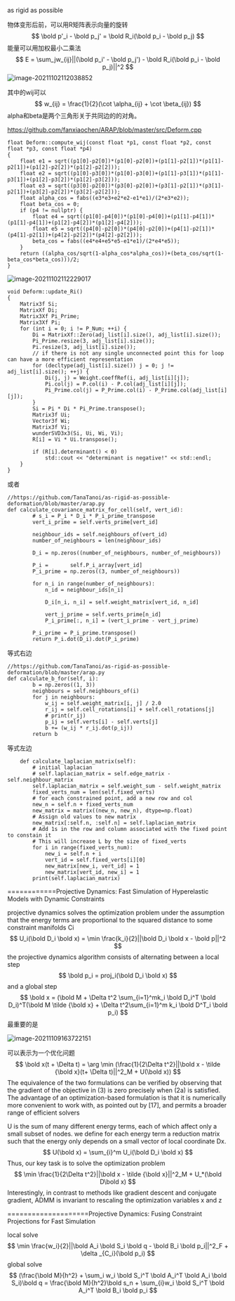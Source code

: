 

as rigid as possible

物体变形后前，可以用R矩阵表示向量的旋转
$$
\bold p'_i - \bold p_j' = \bold R_i(\bold p_i - \bold p_j)
$$
能量可以用加权最小二乘法
$$
E = \sum_jw_{ij}||(\bold p_i' - \bold p_j') - \bold R_i(\bold p_i - \bold p_j)||^2
$$
![image-20211102112038852](E:\mycode\collection\定理\连续介质力学\image-20211102112038852.png)

其中的wij可以
$$
w_{ij} = \frac{1}{2}(\cot \alpha_{ij} + \cot \beta_{ij})
$$
alpha和beta是两个三角形关于共同边的的对角。

https://github.com/fanxiaochen/ARAP/blob/master/src/Deform.cpp

```
float Deform::compute_wij(const float *p1, const float *p2, const float *p3, const float *p4)
{
    float e1 = sqrt((p1[0]-p2[0])*(p1[0]-p2[0])+(p1[1]-p2[1])*(p1[1]-p2[1])+(p1[2]-p2[2])*(p1[2]-p2[2]));
    float e2 = sqrt((p1[0]-p3[0])*(p1[0]-p3[0])+(p1[1]-p3[1])*(p1[1]-p3[1])+(p1[2]-p3[2])*(p1[2]-p3[2]));
    float e3 = sqrt((p3[0]-p2[0])*(p3[0]-p2[0])+(p3[1]-p2[1])*(p3[1]-p2[1])+(p3[2]-p2[2])*(p3[2]-p2[2]));
    float alpha_cos = fabs((e3*e3+e2*e2-e1*e1)/(2*e3*e2));
    float beta_cos = 0;
    if (p4 != nullptr) {
        float e4 = sqrt((p1[0]-p4[0])*(p1[0]-p4[0])+(p1[1]-p4[1])*(p1[1]-p4[1])+(p1[2]-p4[2])*(p1[2]-p4[2]));
        float e5 = sqrt((p4[0]-p2[0])*(p4[0]-p2[0])+(p4[1]-p2[1])*(p4[1]-p2[1])+(p4[2]-p2[2])*(p4[2]-p2[2]));
        beta_cos = fabs((e4*e4+e5*e5-e1*e1)/(2*e4*e5));
    }
    return ((alpha_cos/sqrt(1-alpha_cos*alpha_cos))+(beta_cos/sqrt(1-beta_cos*beta_cos)))/2;
}
```

![image-20211102112229017](E:\mycode\collection\定理\连续介质力学\image-20211102112229017.png)

```
void Deform::update_Ri()
{
    Matrix3f Si;
    MatrixXf Di;
    Matrix3Xf Pi_Prime;
    Matrix3Xf Pi;
    for (int i = 0; i != P_Num; ++i) {
        Di = MatrixXf::Zero(adj_list[i].size(), adj_list[i].size());
        Pi_Prime.resize(3, adj_list[i].size());
        Pi.resize(3, adj_list[i].size());
        // if there is not any single unconnected point this for loop can have a more efficient representation
        for (decltype(adj_list[i].size()) j = 0; j != adj_list[i].size(); ++j) {
            Di(j, j) = Weight.coeffRef(i, adj_list[i][j]);
            Pi.col(j) = P.col(i) - P.col(adj_list[i][j]);
            Pi_Prime.col(j) = P_Prime.col(i) - P_Prime.col(adj_list[i][j]);
        }
        Si = Pi * Di * Pi_Prime.transpose();
        Matrix3f Ui;
        Vector3f Wi;
        Matrix3f Vi;
        wunderSVD3x3(Si, Ui, Wi, Vi);
        R[i] = Vi * Ui.transpose();

        if (R[i].determinant() < 0)
            std::cout << "determinant is negative!" << std::endl;
    }
}
```

或者

```
//https://github.com/TanaTanoi/as-rigid-as-possible-deformation/blob/master/arap.py
def calculate_covariance_matrix_for_cell(self, vert_id):
        # s_i = P_i * D_i * P_i_prime_transpose
        vert_i_prime = self.verts_prime[vert_id]

        neighbour_ids = self.neighbours_of(vert_id)
        number_of_neighbours = len(neighbour_ids)

        D_i = np.zeros((number_of_neighbours, number_of_neighbours))

        P_i =       self.P_i_array[vert_id]
        P_i_prime = np.zeros((3, number_of_neighbours))

        for n_i in range(number_of_neighbours):
            n_id = neighbour_ids[n_i]

            D_i[n_i, n_i] = self.weight_matrix[vert_id, n_id]

            vert_j_prime = self.verts_prime[n_id]
            P_i_prime[:, n_i] = (vert_i_prime - vert_j_prime)

        P_i_prime = P_i_prime.transpose()
        return P_i.dot(D_i).dot(P_i_prime)
```

等式右边

```
//https://github.com/TanaTanoi/as-rigid-as-possible-deformation/blob/master/arap.py
def calculate_b_for(self, i):
        b = np.zeros((1, 3))
        neighbours = self.neighbours_of(i)
        for j in neighbours:
            w_ij = self.weight_matrix[i, j] / 2.0
            r_ij = self.cell_rotations[i] + self.cell_rotations[j]
            # print(r_ij)
            p_ij = self.verts[i] - self.verts[j]
            b += (w_ij * r_ij.dot(p_ij))
        return b
```

等式左边

```
    def calculate_laplacian_matrix(self):
        # initial laplacian
        # self.laplacian_matrix = self.edge_matrix - self.neighbour_matrix
        self.laplacian_matrix = self.weight_sum - self.weight_matrix
        fixed_verts_num = len(self.fixed_verts)
        # for each constrained point, add a new row and col
        new_n = self.n + fixed_verts_num
        new_matrix = matrix((new_n, new_n), dtype=np.float)
        # Assign old values to new matrix
        new_matrix[:self.n, :self.n] = self.laplacian_matrix
        # Add 1s in the row and column associated with the fixed point to constain it
        # This will increase L by the size of fixed_verts
        for i in range(fixed_verts_num):
            new_i = self.n + i
            vert_id = self.fixed_verts[i][0]
            new_matrix[new_i, vert_id] = 1
            new_matrix[vert_id, new_i] = 1
        print(self.laplacian_matrix)
```

============Projective Dynamics: Fast Simulation
of Hyperelastic Models with Dynamic Constraints  

projective dynamics solves the optimization problem under the assumption that the energy terms are proportional to the squared distance to some constraint manifolds Ci
$$
U_i(\bold D_i \bold x) = \min \frac{k_i}{2}||\bold D_i \bold x - \bold p||^2
$$
the projective dynamics algorithm consists of alternating between a local step
$$
\bold p_i = proj_i(\bold D_i \bold x)
$$
and a global step
$$
\bold x = (\bold M + \Delta t^2 \sum_{i=1}^mk_i \bold D_i^T \bold D_i)^T(\bold M \tilde {\bold x} + \Delta t^2\sum_{i=1}^m k_i \bold D^T_i \bold p_i)
$$
最重要的是

![image-20211109163722151](E:\mycode\collection\定理\连续介质力学\image-20211109163722151.png)

可以表示为一个优化问题
$$
\bold x(t + \Delta t) = \arg \min (\frac{1}{2\Delta t^2}||\bold x - \tilde {\bold x}(t+ \Delta t)||^2_M + U(\bold x))
$$
The equivalence of the two formulations can be
verified by observing that the gradient of the objective in (3)
is zero precisely when (2a) is satisfied. The advantage of an
optimization-based formulation is that it is numerically more
convenient to work with, as pointed out by [17], and permits
a broader range of efficient solvers  

U is the sum of many different energy terms, each of which affect only a small subset of nodes. we define for each energy term a reduction matrix such that the energy only depends on a small vector of local coordinate Dx.
$$
U(\bold x) = \sum_{i}^m U_i(\bold D_i \bold x)
$$
Thus, our key task is to solve the optimization problem  
$$
\min \frac{1}{2\Delta t^2}||\bold x - \tilde {\bold x}||^2_M + U_*(\bold D\bold x)
$$
Interestingly, in contrast to methods like gradient descent
and conjugate gradient, ADMM is invariant to rescaling
the optimization variables x and z  

====================Projective Dynamics: Fusing Constraint Projections for Fast Simulation  

local solve
$$
\min \frac{w_i}{2}||\bold A_i \bold S_i \bold q - \bold B_i \bold p_i||^2_F + \delta _{C_i}(\bold p_i)
$$
global solve
$$
(\frac{\bold M}{h^2} + \sum_i w_i \bold S_i^T \bold A_i^T \bold A_i \bold S_i)\bold q = \frac{\bold M}{h^2}\bold s_n + \sum_{i}w_i \bold S_i^T \bold A_i^T \bold B_i \bold p_i
$$
